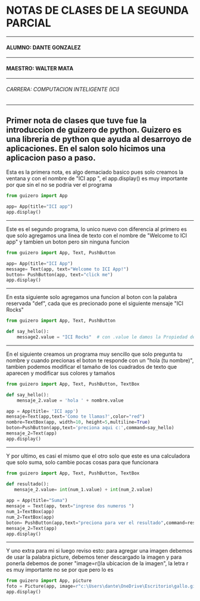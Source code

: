 # NOTAS DE CLASES DE LA SEGUNDA PARCIAL  
---
#### ALUMNO: DANTE GONZALEZ 
---
#### MAESTRO: WALTER MATA
---
###### CARRERA: COMPUTACION INTELIGENTE (ICI)
---
Primer nota de clases que tuve fue la introduccion de guizero de python.
Guizero es una libreria de python que ayuda al desarroyo de aplicaciones.
En el salon solo hicimos una aplicacion paso a paso.
---
Esta es la primera nota, es algo demaciado basico pues solo creamos la ventana y con el nombre de "ICI app ",
el app.display() es muy importante por que sin el no se podria ver el programa
```python
from guizero import App

app= App(title="ICI app")
app.display()
```
---
Este es el segundo programa, lo unico nuevo con diferencia al primero es que solo agregamos una linea de texto con el nombre de "Welcome to ICI app" y tambien un boton pero sin ninguna funcion
```python
from guizero import App, Text, PushButton

app= App(title="ICI App")
message= Text(app, text="Welcome to ICI App!")
button= PushButton(app, text="click me")
app.display()
``` 
---
En esta siguiente solo agregamos una funcion al boton con la palabra reservada "def", cada que es precionado pone el siguiente mensaje "ICI Rocks"

``` python
from guizero import App, Text, PushButton

def say_hello():
    message2.value = "ICI Rocks"  # con .value le damos la Propiedad del widget
```
---
En el siguiente creamos un programa muy sencillo que solo pregunta tu nombre y cuando precionas el boton te responde con un "hola (tu nombre)", tambien podemos modificar el tamaño de los cuadrados de texto que aparecen y modificar sus colores y tamaños
``` python
from guizero import App, Text, PushButton, TextBox

def say_hello():
    mensaje_2.value = 'hola ' + nombre.value

app = App(title= 'ICI app')
mensaje=Text(app,text='Como te llamas?',color="red")
nombre=TextBox(app, width=10, height=5,multiline=True)
boton=PushButton(app,text='preciona aqui c:',command=say_hello)
mensaje_2=Text(app)
app.display()
```
---
Y por ultimo, es casi el mismo que el otro solo que este es una calculadora que solo suma, solo cambie pocas cosas para que funcionara
``` python
from guizero import App, Text, PushButton, TextBox

def resultado():
   mensaje_2.value= int(num_1.value) + int(num_2.value)
    
app = App(title="Suma")
mensaje = Text(app, text="ingrese dos numeros ")
num_1=TextBox(app)
num_2=TextBox(app)
boton= PushButton(app,text="preciona para ver el resultado",command=resultado)
mensaje_2=Text(app)
app.display() 
```
---
Y uno extra para mi si luego reviso esto:
para agregar una imagen debemos de usar la palabra picture, debemos tener descargado la imagen y para ponerla debemos de poner "image=r()la ubicacion de la imagen", la letra r es muy importante no se por que pero lo es
``` python
from guizero import App, picture
foto = Picture(app, image=r"c:\Users\dante\OneDrive\Escritorio\gallo.gif",width=50,height=50)
app.display()
```
